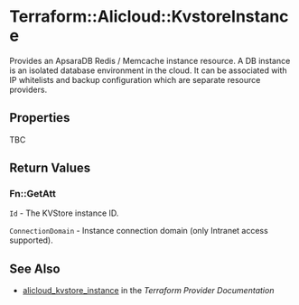 # Terraform::Alicloud::KvstoreInstance

Provides an ApsaraDB Redis / Memcache instance resource. A DB instance is an isolated database environment in the cloud. It can be associated with IP whitelists and backup configuration which are separate resource providers.

## Properties

TBC

## Return Values

### Fn::GetAtt

`Id` - The KVStore instance ID.

`ConnectionDomain` - Instance connection domain (only Intranet access supported).

## See Also

* [alicloud_kvstore_instance](https://www.terraform.io/docs/providers/alicloud/r/kvstore_instance.html) in the _Terraform Provider Documentation_